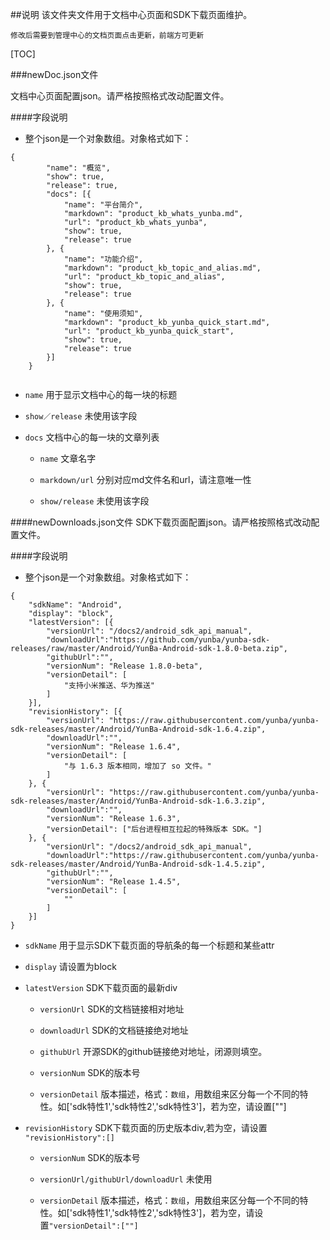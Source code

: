 ##说明
该文件夹文件用于文档中心页面和SDK下载页面维护。

`修改后需要到管理中心的文档页面点击更新，前端方可更新`

[TOC]

###newDoc.json文件

文档中心页面配置json。请严格按照格式改动配置文件。

####字段说明
* 整个json是一个对象数组。对象格式如下：
```
{
        "name": "概览",
        "show": true,
        "release": true,
        "docs": [{
            "name": "平台简介",
            "markdown": "product_kb_whats_yunba.md",
            "url": "product_kb_whats_yunba",
            "show": true,
            "release": true
        }, {
            "name": "功能介绍",
            "markdown": "product_kb_topic_and_alias.md",
            "url": "product_kb_topic_and_alias",
            "show": true,
            "release": true
        }, {
            "name": "使用须知",
            "markdown": "product_kb_yunba_quick_start.md",
            "url": "product_kb_yunba_quick_start",
            "show": true,
            "release": true
        }]
    }
    
```

*  `name` 用于显示文档中心的每一块的标题

*  `show／release` 未使用该字段

*  `docs` 文档中心的每一块的文章列表
     * `name` 文章名字
      
     * `markdown/url`  分别对应md文件名和url，请注意唯一性

     * `show/release` 未使用该字段

####newDownloads.json文件
SDK下载页面配置json。请严格按照格式改动配置文件。

####字段说明
* 整个json是一个对象数组。对象格式如下：

```
{
    "sdkName": "Android",
    "display": "block",
    "latestVersion": [{
        "versionUrl": "/docs2/android_sdk_api_manual",
        "downloadUrl":"https://github.com/yunba/yunba-sdk-releases/raw/master/Android/YunBa-Android-sdk-1.8.0-beta.zip",
        "githubUrl":"",
        "versionNum": "Release 1.8.0-beta",
        "versionDetail": [
            "支持小米推送、华为推送"
        ]
    }],
    "revisionHistory": [{
        "versionUrl": "https://raw.githubusercontent.com/yunba/yunba-sdk-releases/master/Android/YunBa-Android-sdk-1.6.4.zip",
        "downloadUrl":"",
        "versionNum": "Release 1.6.4",
        "versionDetail": [
            "与 1.6.3 版本相同，增加了 so 文件。"
        ]
    }, {
        "versionUrl": "https://raw.githubusercontent.com/yunba/yunba-sdk-releases/master/Android/YunBa-Android-sdk-1.6.3.zip",
        "downloadUrl":"",
        "versionNum": "Release 1.6.3",
        "versionDetail": ["后台进程相互拉起的特殊版本 SDK。"]
    }, {
        "versionUrl": "/docs2/android_sdk_api_manual",
        "downloadUrl":"https://raw.githubusercontent.com/yunba/yunba-sdk-releases/master/Android/YunBa-Android-sdk-1.4.5.zip",
        "githubUrl":"",
        "versionNum": "Release 1.4.5",
        "versionDetail": [
            ""
        ]
    }]
}
```

*  `sdkName` 用于显示SDK下载页面的导航条的每一个标题和某些attr

*  `display` 请设置为block

*  `latestVersion` SDK下载页面的最新div
     * `versionUrl` SDK的文档链接相对地址
      
     * `downloadUrl`  SDK的文档链接绝对地址

     * `githubUrl` 开源SDK的github链接绝对地址，闭源则填空。

     * `versionNum` SDK的版本号

     * `versionDetail` 版本描述，格式：`数组`，用数组来区分每一个不同的特性。如['sdk特性1','sdk特性2','sdk特性3']，若为空，请设置[""]

*  `revisionHistory` SDK下载页面的历史版本div,若为空，请设置 `"revisionHistory":[]`

     * `versionNum` SDK的版本号

     * `versionUrl/githubUrl/downloadUrl` 未使用

     * `versionDetail` 版本描述，格式：`数组`，用数组来区分每一个不同的特性。如['sdk特性1','sdk特性2','sdk特性3']，若为空，请设置`"versionDetail":[""]`


